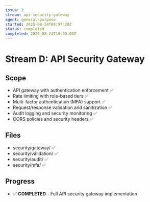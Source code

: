 ```yaml
---
issue: 3
stream: api-security-gateway
agent: general-purpose
started: 2025-08-24T09:57:20Z
status: completed
completed: 2025-08-24T10:30:00Z
---
```


# Stream D: API Security Gateway

## Scope
- API gateway with authentication enforcement ✅
- Rate limiting with role-based tiers ✅
- Multi-factor authentication (MFA) support ✅
- Request/response validation and sanitization ✅
- Audit logging and security monitoring ✅
- CORS policies and security headers ✅

## Files
- security/gateway/ ✅
- security/validation/ ✅
- security/audit/ ✅
- security/mfa/ ✅

## Progress
- ✅ **COMPLETED** - Full API security gateway implementation